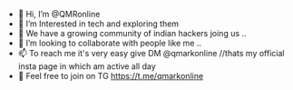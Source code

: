 - 👋 Hi, I’m @QMRonline
- 👀 I’m Interested in tech and exploring them
- 🌱 We have a growing community of indian hackers joing us ..
- 💞️ I’m looking to collaborate with people like me ..
- 📫 To reach me it's very easy give DM @qmarkonline  //thats my official insta page in which am active all day
- 💬 Feel free to join on TG https://t.me/qmarkonline

<!---
QMRonline/QMRonline is a ✨ special ✨ repository because its `README.md` (this file) appears on your GitHub profile.
You can click the Preview link to take a look at your changes.
--->
